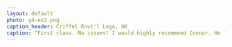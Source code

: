 ```yaml
---
layout: default
photo: gd-ex2.png
caption_header: Criffel Envt'l Logo, UK
caption: “First class. No issues! I would highly recommend Connor. He listened to what I wanted and when required came up with some very original ideas. He was very patient and communicated very well. The logo designed is better than I imagined. Pleasures doing business. Very highly recommended!”
---
```

